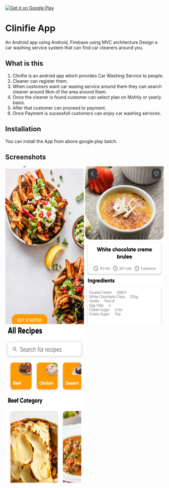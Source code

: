 <a href="https://play.google.com/store/apps/details?id=com.org.clinify">
    <img alt="Get it on Google Play"
        src="https://play.google.com/intl/en_us/badges/images/generic/en_badge_web_generic.png" />
</a>  

# Clinifie App
An Android app using Android, Firebase using MVC architecture
Design a car washing service system that can find car cleaners around you.

## What is this
1. Clinifie is an android app which provides Car Washing Service to people.
2. Cleaner can register them.
3. When customers want car wasing service around them they can     search cleaner around 8km of the area around them.
4. Once the cleaner is found customer can select plan on Mothly or yearly basis.
5. After that customer can proceed to payment.
6. Once Payment is sucessfull customers can enjoy car washing services.

## Installation
You can install the App from above google play batch.
    
## Screenshots

<img src="https://raw.githubusercontent.com/aniket691/RecipeApp/master/app/src/main/assets/Image1.jpg" height="500" width="250">             <img src="https://raw.githubusercontent.com/aniket691/RecipeApp/master/app/src/main/assets/image2.jpg" height="500" width="250">                  <img src="https://raw.githubusercontent.com/aniket691/RecipeApp/master/app/src/main/assets/image3.jpg" height="500" width="250">

